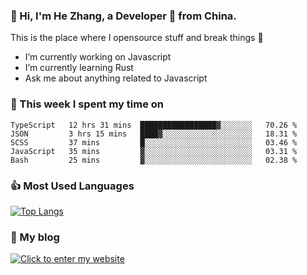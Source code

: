 ### 👋 Hi, I'm He Zhang, a Developer 🚀 from China.

This is the place where I opensource stuff and break things :rofl:

- I’m currently working on Javascript
- I’m currently learning Rust
- Ask me about anything related to Javascript

### 💪 This week I spent my time on 
<!--START_SECTION:waka-->
```text
TypeScript   12 hrs 31 mins  █████████████████▓░░░░░░░   70.26 % 
JSON         3 hrs 15 mins   ████▓░░░░░░░░░░░░░░░░░░░░   18.31 % 
SCSS         37 mins         █░░░░░░░░░░░░░░░░░░░░░░░░   03.46 % 
JavaScript   35 mins         ▓░░░░░░░░░░░░░░░░░░░░░░░░   03.31 % 
Bash         25 mins         ▓░░░░░░░░░░░░░░░░░░░░░░░░   02.38 % 
```
<!--END_SECTION:waka-->

### 👍 Most Used Languages
[![Top Langs](https://github-readme-stats.vercel.app/api/top-langs/?username=zhanghecool&layout=compact)](https://zhanghe.cool)

### 🌈 My blog 
[![Click to enter my website](https://cdn.jsdelivr.net/gh/zhanghecool/assets/images/gif/zhanghecools.gif)](https://zhanghe.cool)
